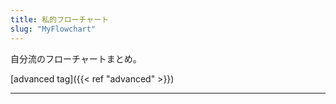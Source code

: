```yaml
---
title: 私的フローチャート
slug: "MyFlowchart"
---
```


自分流のフローチャートまとめ。

[advanced tag]({{< ref "advanced" >}})


---
